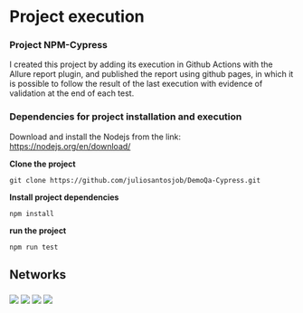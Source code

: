 # Project execution

### Project NPM-Cypress

I created this project by adding its execution in Github Actions with the Allure report plugin, and published the report using github pages, in which it is possible to follow the result of the last execution with evidence of validation at the end of each test.

### Dependencies for project installation and execution

Download and install the Nodejs from the link: https://nodejs.org/en/download/

**Clone the project**
``` 
git clone https://github.com/juliosantosjob/DemoQa-Cypress.git
```
**Install project dependencies**

```
npm install
```
**run the project**

```
npm run test
```

 ## Networks
 ###
<div>

 [<img src="https://img.shields.io/badge/linkedin-%230077B5.svg?&style=for-the-badge&logo=linkedin&logoColor=white" />](https://www.linkedin.com/in/julio-santos-43428019b)
[<img src = "https://img.shields.io/badge/instagram-%23E4405F.svg?&style=for-the-badge&logo=instagram&logoColor=white">](https://www.instagram.com/juli0sts/)
[<img src = "https://img.shields.io/badge/facebook-%231877F2.svg?&style=for-the-badge&logo=facebook&logoColor=white">](https://www.facebook.com/profile.php?id=100003793058455)
<a href="mailto:julio958214@gmail.com"><img src="https://img.shields.io/badge/-Gmail-%23333?style=for-the-badge&logo=gmail&logoColor=white" target="_blank">
  </a> 
